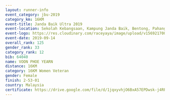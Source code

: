 ```yaml
---
layout: runner-info 
event_category: jbu-2019 
category_km: 16KM 
event-title: Janda Baik Ultra 2019  
event-location: Sekolah Kebangsaan, Kampung Janda Baik, Bentong, Pahang, Malaysia 
event-logo: https://res.cloudinary.com/raceyaya/image/upload/v1569217009/logo/janda-baik_vch1pc.jpg 
event-date: 2019-09-14 
overall_rank: 125
gender_rank: 33
category_rank: 12
bib: 64040
name: VOON PHOE YEARN
distance: 16KM
category: 16KM Women Veteran
gender: Female
finish: 2-53-01
country: Malaysia
certificate: https://drive.google.com/file/d/1jqxyvhjO6BxA57EPDwsk-j4RPhV1JRQ-/view?usp=sharing
---
```

